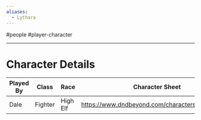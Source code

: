 ```yaml
---
aliases:
  - Lythara
---
```

#people #player-character 

---

# Character Details

| Played By | Class   | Race     | Character Sheet                                |
| --------- | ------- | -------- | ---------------------------------------------- |
| Dale      | Fighter | High Elf | https://www.dndbeyond.com/characters/122796355 |
